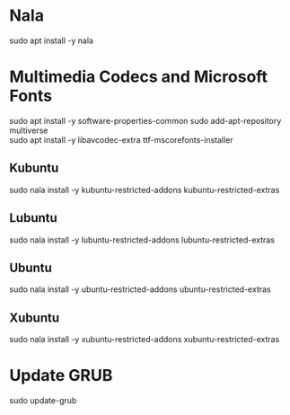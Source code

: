 # Nala 

sudo apt install -y nala

# Multimedia Codecs and Microsoft Fonts

sudo apt install -y software-properties-common
sudo add-apt-repository multiverse  
sudo apt install -y libavcodec-extra ttf-mscorefonts-installer

## Kubuntu
sudo nala install -y kubuntu-restricted-addons kubuntu-restricted-extras

## Lubuntu
sudo nala install -y lubuntu-restricted-addons lubuntu-restricted-extras

## Ubuntu
sudo nala install -y ubuntu-restricted-addons ubuntu-restricted-extras

## Xubuntu
sudo nala install -y xubuntu-restricted-addons xubuntu-restricted-extras

# Update GRUB

sudo update-grub
